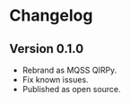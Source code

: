 # Changelog

## Version 0.1.0

- Rebrand as MQSS QIRPy.
- Fix known issues.
- Published as open source.
